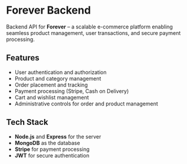 # Forever Backend

Backend API for **Forever** – a scalable e-commerce platform enabling seamless product management, user transactions, and secure payment processing.

## Features

- User authentication and authorization
- Product and category management
- Order placement and tracking
- Payment processing (Stripe, Cash on Delivery)
- Cart and wishlist management
- Administrative controls for order and product management

## Tech Stack

- **Node.js** and **Express** for the server
- **MongoDB** as the database
- **Stripe** for payment processing
- **JWT** for secure authentication
